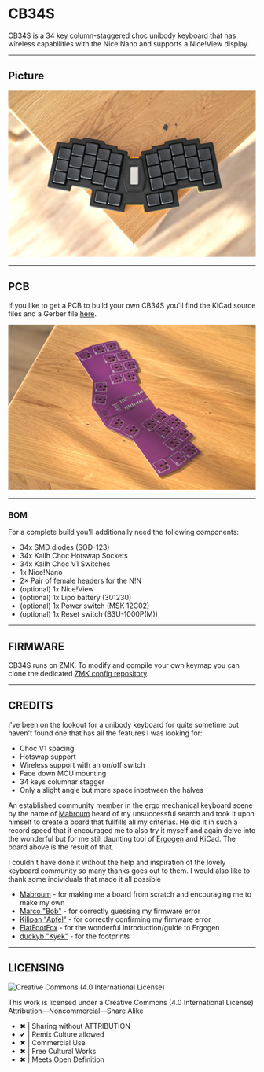 <h1 align="left">CB34S</h1>

CB34S is a 34 key column-staggered choc unibody keyboard that has wireless capabilities with the Nice!Nano and supports a Nice!View display.

***

## Picture

![CB34S picture final build](/Images/CB34S_Built.jpg)

***

## PCB

If you like to get a PCB to build your own CB34S you'll find the KiCad source files and a Gerber file [here](/PCB/).

![CB34S picture pcb](/Images/PCB_Placeholder.jpg)
***

### BOM

For a complete build you'll additionally need the following components:
- 34x SMD diodes (SOD-123)
- 34x Kailh Choc Hotswap Sockets
- 34x Kailh Choc V1 Switches
- 1x Nice!Nano
- 2× Pair of female headers for the N!N
- (optional) 1x Nice!View
- (optional) 1x Lipo battery (301230)
- (optional) 1x Power switch (MSK 12C02)
- (optional) 1x Reset switch (B3U-1000P(M))

***

## FIRMWARE

CB34S runs on ZMK. To modify and compile your own keymap you can clone the dedicated [ZMK config repository](https://github.com/bubbleology/zmk-config-cb34s).

***

## CREDITS

I've been on the lookout for a unibody keyboard for quite sometime but haven't found one that has all the features I was looking for:
- Choc V1 spacing
- Hotswap support
- Wireless support with an on/off switch
- Face down MCU mounting
- 34 keys columnar stagger
- Only a slight angle but more space inbetween the halves

An established community member in the ergo mechanical keyboard scene by the name of [Mabroum](https://github.com/AlaaSaadAbdo) heard of my unsuccessful search and took it upon himself to create a board that fullfills all my criterias. He did it in such a record speed that it encouraged me to also try it myself and again delve into the wonderful but for me still daunting tool of [Ergogen](https://github.com/ergogen/ergogen) and KiCad. The board above is the result of that. 

I couldn't have done it without the help and inspiration of the lovely keyboard community so many thanks goes out to them. I would also like to thank some individuals that made it all possible

- [Mabroum](https://github.com/AlaaSaadAbdo) - for making me a board from scratch and encouraging me to make my own
- [Marco "Bob"](https://github.com/GroooveBob) - for correctly guessing my firmware error
- [Kilipan "Apfel"](https://github.com/kilipan) - for correctly confirming my firmware error 
- [FlatFootFox](https://twitter.com/flatfootfox) - for the wonderful introduction/guide to Ergogen
- [duckyb "Kyek"](https://github.com/duckyb) - for the footprints
***

## LICENSING
<picture align="left">
  <img alt="Creative Commons (4.0 International License)" src="https://licensebuttons.net/l/by-nc-sa/4.0/88x31.png">
</picture>

This work is licensed under a
Creative Commons (4.0 International License)
Attribution—Noncommercial—Share Alike

- ✖ | Sharing without ATTRIBUTION
- ✔ | Remix Culture allowed
- ✖ | Commercial Use
- ✖ | Free Cultural Works
- ✖ | Meets Open Definition 